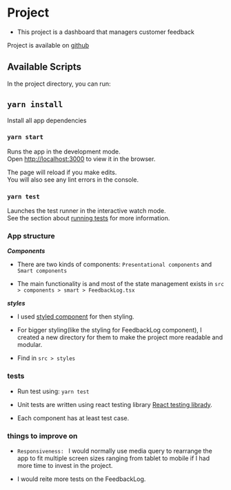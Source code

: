 # Project

- This project is a dashboard that managers customer feedback

Project is available on [github](https://github.com/ddouglasz/feedback-log)



## Available Scripts

In the project directory, you can run:

## `yarn install`

Install all app dependencies

### `yarn start`

Runs the app in the development mode.\
Open [http://localhost:3000](http://localhost:3000) to view it in the browser.

The page will reload if you make edits.\
You will also see any lint errors in the console.

### `yarn test`

Launches the test runner in the interactive watch mode.\
See the section about [running tests](https://facebook.github.io/create-react-app/docs/running-tests) for more information.

### App structure

***Components***
- There are two kinds of components: `Presentational components` and `Smart components`

- The main functionality is and most of the state management exists in `src > components > smart > FeedbackLog.tsx`

***styles***
- I used [styled component](https://styled-components.com/) for then styling.

- For bigger styling(like the styling for FeedbackLog component), I created a new directory for them to make the project more readable and modular.

- Find in `src > styles`



### tests 

- Run test using: `yarn test`

- Unit tests are written using react testing library [React testing librady](https://testing-library.com/docs/react-testing-library/intro/).

- Each component has at least test case.

### things to improve on

- `Responsiveness: ` I would normally use media query to rearrange the app to fit multiple screen sizes ranging from tablet to mobile if I had more time to invest in the project.

- I would reite more tests on the FeedbackLog.
